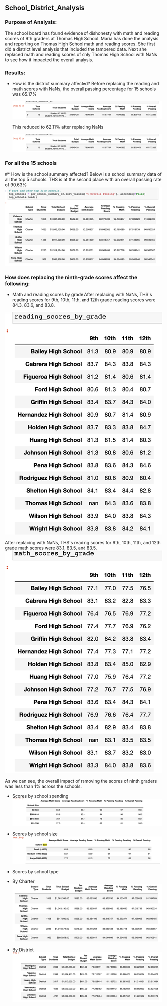 ## School_District_Analysis

### Purpose of Analysis: 
The school board has found evidence of dishonesty with math and reading scores of 9th graders at Thomas High School. Maria has done the
analysis and reporting on Thomas High School math and reading scores. She first did a district level analysis that included the tampered data. Next she replaced math and reading scores of only Thomas High School with NaNs to see how it impacted the overall analysis.

### Results:
* How is the district summary affected?
  Before replacing the reading and math scores with NaNs, the overall passing percentage for 15 schools was 65.17%
  
  ![My image](https://github.com/neesha2022/School_District_Analysis_Assignment/blob/main/Resources/Without%20NaNs.png)
  
  This reduced to 62.11% after replacing NaNs
  
  ![My image](https://github.com/neesha2022/School_District_Analysis_Assignment/blob/main/Resources/Without%20NaNs.png)

### For all the 15 schools

#* How is the school summary affected?
  Below is a school summary data of all the top 5 schools. THS is at the second place with an overall passing rate of 90.63%
  ![My image](https://github.com/neesha2022/School_District_Analysis_Assignment/blob/main/Resources/top%205%20schools.png)
  
 ### How does replacing the ninth-grade scores affect the following:
 * Math and reading scores by grade
   After replacing with NaNs, THS's reading scores for 9th, 10th, 11th, and 12th grade reading scores were 84.3, 83.6, and 83.8.
  
  ![My image](https://github.com/neesha2022/School_District_Analysis_Assignment/blob/main/Resources/Reading.png)
  
   After replacing with NaNs, THS's reading scores for 9th, 10th, 11th, and 12th grade math scores were 83.1, 83.5, and 83.5.
  ![My image](https://github.com/neesha2022/School_District_Analysis_Assignment/blob/main/Resources/Math%20score%20by%20grade.png)
  
  As we can see, the overall impact of removing the scores of ninth graders was less than 1% across the schools. 

* Scores by school spending
![My image](https://github.com/neesha2022/School_District_Analysis_Assignment/blob/main/Resources/Score%20of%20school%20by%20pending.png)

* Scores by school size
 ![My image](https://github.com/neesha2022/School_District_Analysis_Assignment/blob/main/Resources/Scores%20by%20school%20size%20.png)

* Scores by school type
* By Charter
 ![My image](https://github.com/neesha2022/School_District_Analysis_Assignment/blob/main/Resources/School%20type%20-%20Charter.png)
 
 * By District
 ![My image](https://github.com/neesha2022/School_District_Analysis_Assignment/blob/main/Resources/School%20type%20-District.png)
